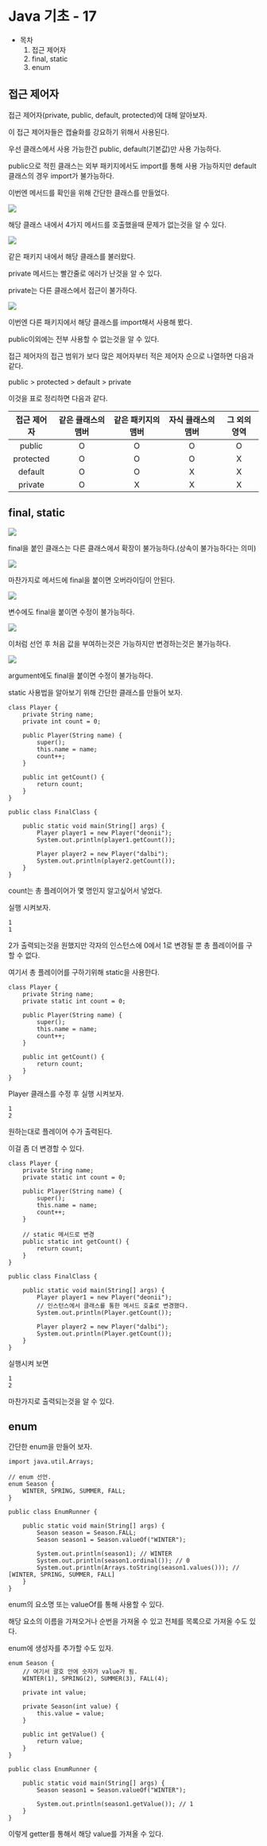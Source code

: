 # Java 기초 - 17

- 목차
    1. 접근 제어자
    2. final, static
    3. enum

## 접근 제어자

접근 제어자(private, public, default, protected)에 대해 알아보자.

이 접근 제어자들은 캡슐화를 강요하기 위해서 사용된다.

우선 클래스에서 사용 가능한건 public, default(기본값)만 사용 가능하다.

public으로 적힌 클래스는 외부 패키지에서도 import를 통해 사용 가능하지만 default 클래스의 경우 import가 불가능하다.

이번엔 메서드를 확인을 위해 간단한 클래스를 만들었다.

![](https://velog.velcdn.com/images/deonii/post/59f926ee-4833-4fd7-b238-641d87caf8b1/image.png)

해당 클래스 내에서 4가지 메서드를 호출했을때 문제가 없는것을 알 수 있다.

![](https://velog.velcdn.com/images/deonii/post/4de42649-abad-439a-af51-1d56fd6f6d43/image.png)

같은 패키지 내에서 해당 클래스를 불러왔다.

private 메서드는 빨간줄로 에러가 난것을 알 수 있다.

private는 다른 클래스에서 접근이 불가하다.

![](https://velog.velcdn.com/images/deonii/post/1e7e787b-7f71-451d-8c8b-0de21794285b/image.png)

이번엔 다른 패키지에서 해당 클래스를 import해서 사용해 봤다.

public이외에는 전부 사용할 수 없는것을 알 수 있다.

접근 제어자의 접근 범위가 보다 많은 제어자부터 적은 제어자 순으로 나열하면 다음과 같다.

public > protected > default > private

이것을 표로 정리하면 다음과 같다.

|접근 제어자|같은 클래스의 맴버|같은 패키지의 맴버|자식 클래스의 맴버|그 외의 영역|
|:---:|:---:|:---:|:---:|:---:|
|public|O|O|O|O|
|protected|O|O|O|X|
|default|O|O|X|X|
|private|O|X|X|X|

## final, static

![](https://velog.velcdn.com/images/deonii/post/8dccc65a-67d6-4e93-8bcb-a0785b4a1512/image.png)

final을 붙인 클래스는 다른 클래스에서 확장이 불가능하다.(상속이 불가능하다는 의미)

![](https://velog.velcdn.com/images/deonii/post/28f092b9-dbdc-4791-bf2e-ebf46744f2b7/image.png)

마찬가지로 메서드에 final을 붙이면 오버라이딩이 안된다.

![](https://velog.velcdn.com/images/deonii/post/a5df9c50-df76-49b4-a58f-bf763c34a54e/image.png)

변수에도 final을 붙이면 수정이 불가능하다.

![](https://velog.velcdn.com/images/deonii/post/a2507238-9323-4799-b244-f235b7cfa728/image.png)

이처럼 선언 후 처음 값을 부여하는것은 가능하지만 변경하는것은 불가능하다.

![](https://velog.velcdn.com/images/deonii/post/a2e1c166-e614-4083-b262-2cf4e12df839/image.png)

argument에도 final을 붙이면 수정이 불가능하다.

static 사용법을 알아보기 위해 간단한 클래스를 만들어 보자.

```
class Player {
    private String name;
    private int count = 0;

    public Player(String name) {
        super();
        this.name = name;
        count++;
    }

    public int getCount() {
        return count;
    }
}

public class FinalClass {

    public static void main(String[] args) {
        Player player1 = new Player("deonii");
        System.out.println(player1.getCount());

        Player player2 = new Player("dalbi");
        System.out.println(player2.getCount());
    }
}
```

count는 총 플레이어가 몇 명인지 알고싶어서 넣었다.

실행 시켜보자.

```
1
1
```

2가 출력되는것을 원했지만 각자의 인스턴스에 0에서 1로 변경될 뿐 총 플레이어를 구할 수 없다.

여기서 총 플레이어를 구하기위해 static을 사용한다.

```
class Player {
    private String name;
    private static int count = 0;

    public Player(String name) {
        super();
        this.name = name;
        count++;
    }

    public int getCount() {
        return count;
    }
}
```

Player 클래스를 수정 후 실행 시켜보자.

```
1
2
```

원하는대로 플레이어 수가 출력된다.

이걸 좀 더 변경할 수 있다.

```
class Player {
    private String name;
    private static int count = 0;

    public Player(String name) {
        super();
        this.name = name;
        count++;
    }

    // static 메서드로 변경
    public static int getCount() {
        return count;
    }
}

public class FinalClass {

    public static void main(String[] args) {
        Player player1 = new Player("deonii");
        // 인스턴스에서 클래스를 통한 메서드 호출로 변경했다.
        System.out.println(Player.getCount());

        Player player2 = new Player("dalbi");
        System.out.println(Player.getCount());
    }
}
```

실행시켜 보면

```
1
2
```

마찬가지로 출력되는것을 알 수 있다.

## enum

간단한 enum을 만들어 보자.

```
import java.util.Arrays;

// enum 선언.
enum Season {
    WINTER, SPRING, SUMMER, FALL;
}

public class EnumRunner {

    public static void main(String[] args) {
        Season season = Season.FALL;
        Season season1 = Season.valueOf("WINTER");

        System.out.println(season1); // WINTER
        System.out.println(season1.ordinal()); // 0
        System.out.println(Arrays.toString(season1.values())); // [WINTER, SPRING, SUMMER, FALL]
    }
}
```

enum의 요소명 또는 valueOf를 통해 사용할 수 있다.

해당 요소의 이름을 가져오거나 순번을 가져올 수 있고 전체를 목록으로 가져올 수도 있다.

enum에 생성자를 추가할 수도 있자.

```
enum Season {
    // 여기서 괄호 안에 숫자가 value가 됨.
    WINTER(1), SPRING(2), SUMMER(3), FALL(4);

    private int value;

    private Season(int value) {
        this.value = value;
    }

    public int getValue() {
        return value;
    }
}

public class EnumRunner {

    public static void main(String[] args) {
        Season season1 = Season.valueOf("WINTER");

        System.out.println(season1.getValue()); // 1
    }
}

```

이렇게 getter를 통해서 해당 value를 가져올 수 있다.